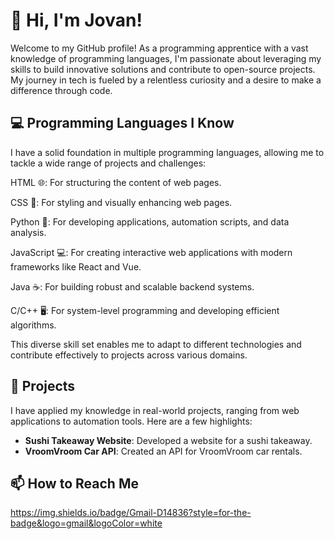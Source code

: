 # 👋 Hi, I'm Jovan!
 
Welcome to my GitHub profile! As a programming apprentice with a vast knowledge of programming languages, I'm passionate about leveraging my skills to build innovative solutions and contribute to open-source projects. My journey in tech is fueled by a relentless curiosity and a desire to make a difference through code.
 
## 💻 Programming Languages I Know
 
I have a solid foundation in multiple programming languages, allowing me to tackle a wide range of projects and challenges:

HTML 🌐: For structuring the content of web pages.

CSS 🎨: For styling and visually enhancing web pages.

Python 🐍: For developing applications, automation scripts, and data analysis.

JavaScript 💻: For creating interactive web applications with modern frameworks like React and Vue.

Java ☕: For building robust and scalable backend systems.

C/C++ 🖥️: For system-level programming and developing efficient algorithms.

 
This diverse skill set enables me to adapt to different technologies and contribute effectively to projects across various domains.
 
## 🚀 Projects
 
I have applied my knowledge in real-world projects, ranging from web applications to automation tools. Here are a few highlights:
 
- **Sushi Takeaway Website**: Developed a website for a sushi takeaway.
- **VroomVroom Car API**: Created an API for VroomVroom car rentals.
 
## 📫 How to Reach Me
 
https://img.shields.io/badge/Gmail-D14836?style=for-the-badge&logo=gmail&logoColor=white
 
